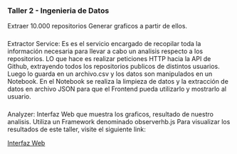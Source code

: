 ### Taller 2 - Ingenieria de Datos

Extraer 10.000 repositorios
Generar graficos a partir de ellos.

### 
Extractor Service:
Es es el servicio encargado de recopilar toda la información necesaria para llevar a cabo un analisis respecto a los repositorios.
LO que hace es realizar peticiones HTTP hacia la API de Github, extrayendo todos los repositorios publicos de distintos usuarios.
Luego lo guarda en un archivo.csv y los datos son manipulados en un Notebook.
En el Notebook se realiza la limpieza de datos y la extracción de datos en archivo JSON para que el Frontend pueda utilizarlo y mostrarlo al usuario.


###
Analyzer:
Interfaz Web que muestra los graficos, resultado de nuestro analisis.
Utiliza un Framework denominado observerhb.js
Para visualizar los resultados de este taller, visite el siguiente link:

[Interfaz Web](https://learn9.observablehq.cloud/t2-extract/)